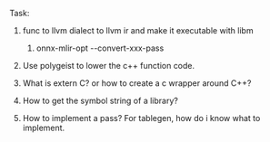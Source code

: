 Task:
1. func to llvm dialect to llvm ir and make it executable with libm
	1. onnx-mlir-opt --convert-xxx-pass
2. Use polygeist to lower the c++ function code.
3. What is extern C? or how to create a c wrapper around C++?
4. How to get the symbol string of a library?

1. How to implement a pass? For tablegen, how do i know what to implement.